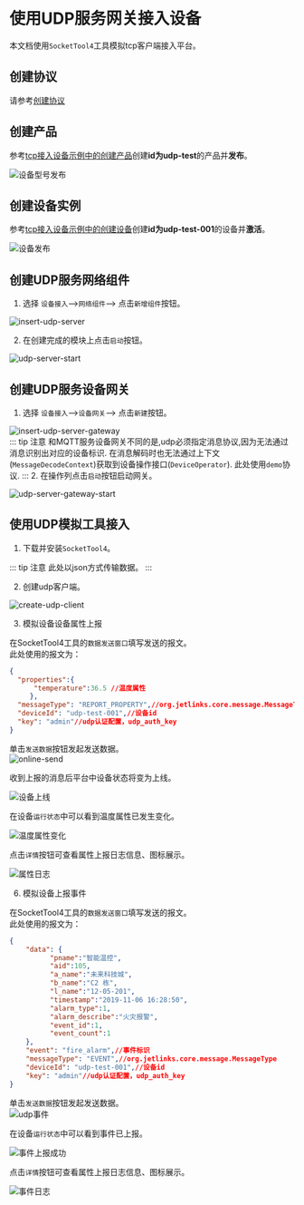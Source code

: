# 使用UDP服务网关接入设备
本文档使用`SocketTool4`工具模拟tcp客户端接入平台。

## 创建协议

请参考[创建协议](../advancement-guide/mqtt-connection.md#创建协议)

## 创建产品

参考[tcp接入设备示例中的创建产品](tcp-connection.md#创建产品)创建**id为udp-test**的产品并**发布**。  

![设备型号发布](images/udp-product-published.png)  

## 创建设备实例

参考[tcp接入设备示例中的创建设备](tcp-connection.md#创建设备)创建**id为udp-test-001**的设备并**激活**。   

![设备发布](images/udp-device-published.png)  

## 创建UDP服务网络组件

1. 选择 `设备接入`-->`网络组件`--> 点击`新增组件`按钮。  

![insert-udp-server](images/insert-udp-server.png)  


2. 在创建完成的模块上点击`启动`按钮。  
  
![udp-server-start](images/udp-server-start.png)  

## 创建UDP服务设备网关

1. 选择 `设备接入`-->`设备网关`--> 点击`新建`按钮。  

![insert-udp-server-gateway](images/insert-udp-server-gateway.png)  
::: tip 注意
和MQTT服务设备网关不同的是,udp必须指定消息协议,因为无法通过消息识别出对应的设备标识.
在消息解码时也无法通过上下文(`MessageDecodeContext`)获取到设备操作接口(`DeviceOperator`).
此处使用`demo`协议. 
:::
2. 在操作列点击`启动`按钮启动网关。  

![udp-server-gateway-start](images/udp-server-gateway-start.png)   

## 使用UDP模拟工具接入

1. 下载并安装`SocketTool4`。  

::: tip 注意
此处以json方式传输数据。
:::

2. 创建udp客户端。  

![create-udp-client](images/create-udp-client.png)   
 
3. 模拟设备设备属性上报

在SocketTool4工具的`数据发送窗口`填写发送的报文。  
此处使用的报文为：  
```json
{
  "properties":{
      "temperature":36.5 //温度属性
     },
  "messageType": "REPORT_PROPERTY",//org.jetlinks.core.message.MessageType
  "deviceId": "udp-test-001",//设备id
  "key": "admin"//udp认证配置，udp_auth_key	
}
```
单击`发送数据`按钮发起发送数据。  
![online-send](images/udp-report-property.png)  

收到上报的消息后平台中设备状态将变为上线。  

![设备上线](images/udp-device-online.png)  

在设备`运行状态`中可以看到温度属性已发生变化。  

![温度属性变化](images/udp-property-changed.png)  

点击`详情`按钮可查看属性上报日志信息、图标展示。  

![属性日志](images/udp-property-logs.png)  
 
6. 模拟设备上报事件

在SocketTool4工具的`数据发送窗口`填写发送的报文。  
此处使用的报文为：  
```json
{
    "data": {
          "pname":"智能温控",
          "aid":105,
          "a_name":"未来科技城",
          "b_name":"C2 栋",
          "l_name":"12-05-201",
          "timestamp":"2019-11-06 16:28:50",
          "alarm_type":1,
          "alarm_describe":"火灾报警",
          "event_id":1,
          "event_count":1
    },
    "event": "fire_alarm",//事件标识
    "messageType": "EVENT",//org.jetlinks.core.message.MessageType
    "deviceId": "udp-test-001",//设备id
    "key": "admin"//udp认证配置，udp_auth_key	
}
``` 

单击`发送数据`按钮发起发送数据。  
![udp事件](images/udp-event.png)  


在设备`运行状态`中可以看到事件已上报。  

![事件上报成功](images/udp-event-changed.png)  

点击`详情`按钮可查看属性上报日志信息、图标展示。  

![事件日志](images/udp-event-logs.png)     